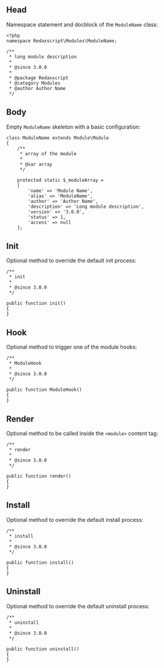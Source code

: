 Head
----

Namespace statement and docblock of the `ModuleName` class:

```
<?php
namespace Redaxscript\Modules\ModuleName;

/**
 * long module description
 *
 * @since 3.0.0
 *
 * @package Redaxscript
 * @category Modules
 * @author Author Name
 */
```


Body
----

Empty `ModuleName` skeleton with a basic configuration:

```
class ModuleName extends Module\Module
{
	/**
	 * array of the module
	 *
	 * @var array
	 */

	protected static $_moduleArray =
	[
		'name' => 'Module Name',
		'alias' => 'ModuleName',
		'author' => 'Author Name',
		'description' => 'Long module description',
		'version' => '3.0.0',
		'status' => 1,
		'access' => null
	];
```


Init
----

Optional method to override the default init process:

```
/**
 * init
 *
 * @since 3.0.0
 */

public function init()
{
}
```


Hook
----

Optional method to trigger one of the module hooks:

```
/**
 * ModuleHook
 *
 * @since 3.0.0
 */

public function ModuleHook()
{
}
```


Render
------

Optional method to be called inside the `<module>` content tag:

```
/**
 * render
 *
 * @since 3.0.0
 */

public function render()
{
}
```


Install
-------

Optional method to override the default install process:

```
/**
 * install
 *
 * @since 3.0.0
 */

public function install()
{
}
```


Uninstall
---------

Optional method to override the default uninstall process:

```
/**
 * uninstall
 *
 * @since 3.0.0
 */

public function uninstall()
{
}
```
